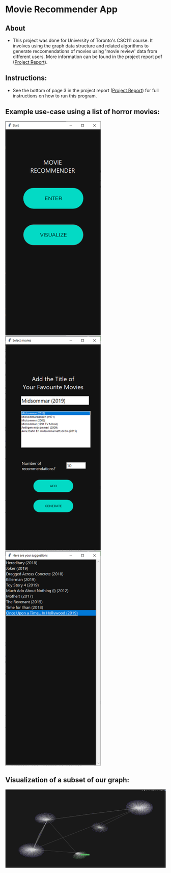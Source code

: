 # Movie Recommender App

## **About** 
* This project was done for University of Toronto's CSC111 course. It involves using the graph data structure and related algorithms to generate reccomendations of movies using 'movie review' data from different users. More information can be found in the project report pdf ([Project Report](https://github.com/rafeerahman/Movie-Recommender-System-App/blob/main/report/project_report.pdf)). 

## **Instructions:**
* See the bottom of page 3 in the project report ([Project Report](https://github.com/rafeerahman/Movie-Recommender-System-App/blob/main/report/project_report.pdf)) for full instructions on how to run this program.

## **Example use-case using a list of horror movies:**
<p float="left">
  <img src="report/latex_first_page.png" width="300" />
  <img src="report/latex_second_page.png" width="300" />
  <img src="report/latex_third_page.png" width="300" />
</p>

## **Visualization of a subset of our graph:**
<img src="report/latex_plotly.png" width="900" />

